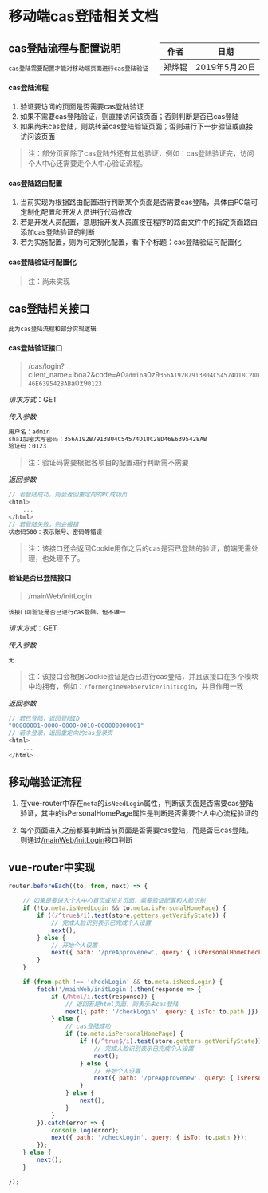 # 移动端cas登陆相关文档

<div style="float:right">

|作者|日期|
|----|---|
|郑烨锟|2019年5月20日|

</div>

## cas登陆流程与配置说明

	cas登陆需要配置才能对移动端页面进行cas登陆验证

#### cas登陆流程

1. 验证要访问的页面是否需要cas登陆验证
2. 如果不需要cas登陆验证，则直接访问该页面；否则判断是否已cas登陆
3. 如果尚未cas登陆，则跳转至cas登陆验证页面；否则进行下一步验证或直接访问该页面

> 注：部分页面除了cas登陆外还有其他验证，例如：cas登陆验证完，访问个人中心还需要走个人中心验证流程。

#### cas登陆路由配置

1. 当前实现为根据路由配置进行判断某个页面是否需要cas登陆，具体由PC端可定制化配置和开发人员进行代码修改
2. 若是开发人员配置，意思指开发人员直接在程序的路由文件中的指定页面路由添加cas登陆验证的判断
3. 若为实施配置，则为可定制化配置，看下个标题：cas登陆验证可配置化

#### cas登陆验证可配置化

> 注：尚未实现

## cas登陆相关接口
    
    此为cas登陆流程和部分实现逻辑

#### cas登陆验证接口

> /cas/login?client_name=iboa2&code=A0`admin`a0z9`356A192B7913B04C54574D18C28D46E6395428AB`a0z9`0123`

*请求方式*：GET

*传入参数*

```js
用户名：admin
sha1加密大写密码：356A192B7913B04C54574D18C28D46E6395428AB
验证码：0123
```

> 注：验证码需要根据各项目的配置进行判断需不需要

*返回参数*

```js
// 若登陆成功，则会返回重定向的PC成功页
<html>
	...
</html>
// 若登陆失败，则会报错
状态码500：表示账号、密码等错误
```

> 注：该接口还会返回Cookie用作之后的cas是否已登陆的验证，前端无需处理，也处理不了。

#### 验证是否已登陆接口

> /mainWeb/initLogin

	该接口可验证是否已进行cas登陆，但不唯一

*请求方式*：GET

*传入参数*

```js
无
```

> 注：该接口会根据Cookie验证是否已进行cas登陆，并且该接口在多个模块中均拥有，例如：`/formengineWebService/initLogin`，并且作用一致

*返回参数*

```js
// 若已登陆，返回登陆ID
"00000001-0000-0000-0010-000000000001"
// 若未登录，返回重定向的cas登录页
<html>
	...
</html>
```

## 移动端验证流程

1. 在vue-router中存在`meta`的`isNeedLogin`属性，判断该页面是否需要cas登陆验证，其中的isPersonalHomePage属性是判断是否需要个人中心流程验证的

2. 每个页面进入之前都要判断当前页面是否需要cas登陆，而是否已cas登陆，则通过<a href="#ibase/微信公众号/接口文档/移动端cas登陆相关文档?id=验证是否已登陆接口">/mainWeb/initLogin</a>接口判断

## vue-router中实现

```js
router.beforeEach((to, from, next) => {

	// 如果是要进入个人中心首页或相关页面，需要验证配置和人脸识别
	if (!to.meta.isNeedLogin && to.meta.isPersonalHomePage) {
		if ((/^true$/i).test(store.getters.getVerifyState)) {
			// 完成人脸识别表示已完成个人设置
			next();
		} else {
			// 开始个人设置
			next({ path: '/preApprovenew', query: { isPersonalHomeCheck: true } });
		}
	}

	if (from.path !== 'checkLogin' && to.meta.isNeedLogin) {
		fetch('/mainWeb/initLogin').then(response => {
			if (/html/i.test(response)) {
				// 返回若是html页面，则表示未cas登陆
				next({ path: '/checkLogin', query: { isTo: to.path }});
			} else {
				// cas登陆成功
				if (to.meta.isPersonalHomePage) {
					if ((/^true$/i).test(store.getters.getVerifyState)) {
						// 完成人脸识别表示已完成个人设置
						next();
					} else {
						// 开始个人设置
						next({ path: '/preApprovenew', query: { isPersonalHomeCheck: true } });
					}
				} else {
					next();
				}
			}
		}).catch(error => {
			console.log(error);
			next({ path: '/checkLogin', query: { isTo: to.path }});
		});
	} else {
		next();
	}

});
```
